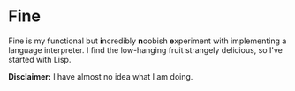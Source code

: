 Fine
====

Fine is my **f**unctional but **i**ncredibly **n**oobish **e**xperiment with implementing a language interpreter. I find the low-hanging fruit strangely delicious, so I've started with Lisp.

**Disclaimer:** I have almost no idea what I am doing.
